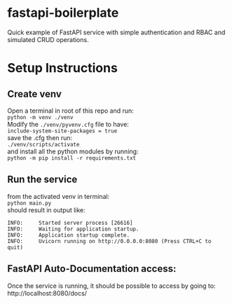 # fastapi-boilerplate
Quick example of FastAPI service with simple authentication and RBAC and simulated CRUD operations.

# Setup Instructions
## Create venv
Open a terminal in root of this repo and run:  
`python -m venv ./venv`  
Modify the `./venv/pyvenv.cfg` file to have:  
`include-system-site-packages = true`  
save the .cfg then run:  
`./venv/scripts/activate`  
and install all the python modules by running:  
`python -m pip install -r requirements.txt`

## Run the service
from the activated venv in terminal:  
`python main.py`  
should result in output like:  
```
INFO:     Started server process [26616]
INFO:     Waiting for application startup.
INFO:     Application startup complete.
INFO:     Uvicorn running on http://0.0.0.0:8080 (Press CTRL+C to quit)
```

## FastAPI Auto-Documentation access:
Once the service is running, it should be possible to access by going to:  
http://localhost:8080/docs/